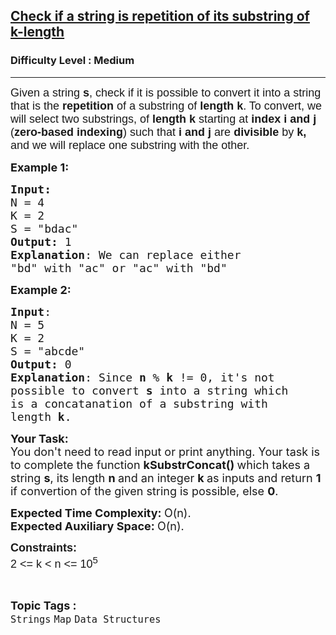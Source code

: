 <h2><a href="https://www.geeksforgeeks.org/problems/check-if-a-string-is-repetition-of-its-substring-of-k-length3302/1?itm_source=geeksforgeeks&itm_medium=article&itm_campaign=bottom_sticky_on_article">Check if a string is repetition of its substring of k-length</a></h2><h3>Difficulty Level : Medium</h3><hr><div class="problems_problem_content__Xm_eO"><p><span style="font-family: arial, helvetica, sans-serif;"><span style="font-size: 18px;">Given a string <strong>s</strong>, check if it is possible to convert it into a string that is the <strong>repetition </strong>of a substring of <strong>length k</strong>. To convert, we will select two substrings,&nbsp;</span></span><span style="font-family: arial, helvetica, sans-serif; font-size: 18px;">of&nbsp;</span><strong style="font-family: arial, helvetica, sans-serif; font-size: 18px;">length k&nbsp;</strong><span style="font-family: arial, helvetica, sans-serif; font-size: 18px;">starting at&nbsp;</span><strong style="font-family: arial, helvetica, sans-serif; font-size: 18px;">index i and j </strong><span style="font-family: arial, helvetica, sans-serif; font-size: 18px;">(</span><strong style="font-family: arial, helvetica, sans-serif; font-size: 18px;">zero-based indexing</strong><span style="font-family: arial, helvetica, sans-serif; font-size: 18px;">) such that&nbsp;</span><strong style="font-family: arial, helvetica, sans-serif; font-size: 18px;">i and j</strong><span style="font-family: arial, helvetica, sans-serif; font-size: 18px;"> are </span><strong style="font-family: arial, helvetica, sans-serif; font-size: 18px;">divisible&nbsp;</strong><span style="font-family: arial, helvetica, sans-serif; font-size: 18px;">by&nbsp;</span><strong style="font-family: arial, helvetica, sans-serif; font-size: 18px;">k, </strong><span style="font-family: arial, helvetica, sans-serif;"><span style="font-size: 18px;">and we will replace one substring with the other.</span></span></p>
<p><span style="font-size: 18px;"><strong>Example 1:</strong></span></p>
<pre><span style="font-size: 18px;"><strong>Input:</strong>
N = 4<br>K = 2<br>S = "bdac"
<strong>Output:</strong> 1
<strong>Explanation</strong>: We can replace either
"bd" with "ac" or "ac" with "bd"
</span></pre>
<p><span style="font-size: 18px;"><strong>Example 2:</strong></span></p>
<pre><span style="font-size: 18px;"><strong>Input</strong>: 
N = 5<br>K = 2<br>S = "abcde"
<strong>Output:</strong> 0
<strong>Explanation</strong>: Since <strong>n</strong> % <strong>k</strong> != 0, it's not 
possible to convert <strong>s</strong> into a string which
is a concatanation of a substring with 
length <strong>k</strong>.</span>
</pre>
<p><span style="font-size: 18px;"><strong>Your Task:</strong><br>You don't need to read input or print anything. Your task is to complete the function&nbsp;<strong>kSubstrConcat()&nbsp;</strong>which takes a string <strong>s</strong>, its length <strong>n </strong>and an integer <strong>k </strong>as inputs and return <strong>1</strong> if convertion of the given string is possible, else <strong>0</strong>.</span></p>
<p><span style="font-size: 18px;"><strong>Expected Time Complexity:&nbsp;</strong>O(n).<br><strong>Expected Auxiliary Space:&nbsp;</strong>O(n).</span></p>
<p><span style="font-size: 18px;"><span style="font-family: arial,helvetica,sans-serif;"><strong>Constraints:</strong></span></span><br><span style="font-size: 18px;"><span style="font-family: arial,helvetica,sans-serif;">2 &lt;= k &lt; n &lt;= 10<sup>5</sup></span></span></p></div><br><p><span style=font-size:18px><strong>Topic Tags : </strong><br><code>Strings</code>&nbsp;<code>Map</code>&nbsp;<code>Data Structures</code>&nbsp;